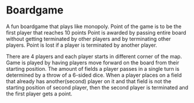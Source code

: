 # Boardgame

A fun boardgame that plays like monopoly.
Point of the game is to be the first player that reaches 10 points
Point is awarded by passing entire board without getting terminated by other players and by terminating other players.
Point is lost if a player is terminated by another player.

There are 4 players and each player starts in different corner of the map.
Game is played by having players move forward on the board from their starting position.
The amount of fields a player passes in a single turn is determined by a throw of a 6-sided dice.
When a player places on a field that already has another(second) player on it and that field is not the starting position of second player, then the second player is terminated and the first player gets a point.
